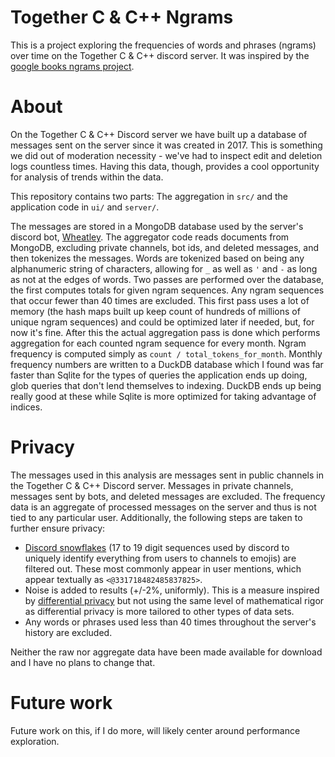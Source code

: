 # Together C & C++ Ngrams

This is a project exploring the frequencies of words and phrases (ngrams) over time on the Together C & C++ discord
server. It was inspired by the [google books ngrams project](https://books.google.com/ngrams/).

# About

On the Together C & C++ Discord server we have built up a database of messages sent on the server since it was created
in 2017. This is something we did out of moderation necessity - we've had to inspect edit and deletion logs countless
times. Having this data, though, provides a cool opportunity for analysis of trends within the data.

This repository contains two parts: The aggregation in `src/` and the application code in `ui/` and `server/`.

The messages are stored in a MongoDB database used by the server's discord bot, [Wheatley][wheatley]. The aggregator
code reads documents from MongoDB, excluding private channels, bot ids, and deleted messages, and then tokenizes the
messages. Words are tokenized based on being any alphanumeric string of characters, allowing for `_` as well as `'` and
`-` as long as not at the edges of words. Two passes are performed over the database, the first computes totals for
given ngram sequences. Any ngram sequences that occur fewer than 40 times are excluded. This first pass uses a lot of
memory (the hash maps built up keep count of hundreds of millions of unique ngram sequences) and could be optimized
later if needed, but, for now it's fine. After this the actual aggregation pass is done which performs aggregation for
each counted ngram sequence for every month. Ngram frequency is computed simply as `count / total_tokens_for_month`.
Monthly frequency numbers are written to a DuckDB database which I found was far faster than Sqlite for the types of
queries the application ends up doing, glob queries that don't lend themselves to indexing. DuckDB ends up being really
good at these while Sqlite is more optimized for taking advantage of indices.

# Privacy

The messages used in this analysis are messages sent in public channels in the Together C & C++ Discord server.
Messages in private channels, messages sent by bots, and deleted messages are excluded. The frequency data is an
aggregate of processed messages on the server and thus is not tied to any particular user. Additionally, the following
steps are taken to further ensure privacy:
- [Discord snowflakes][snowflakes] (17 to 19 digit sequences used by discord to uniquely identify everything from users
  to channels to emojis) are filtered out. These most commonly appear in user mentions, which appear textually as
  `<@331718482485837825>`.
- Noise is added to results (+/-2%, uniformly). This is a measure inspired by [differential privacy][diff] but not using
  the same level of mathematical rigor as differential privacy is more tailored to other types of data sets.
- Any words or phrases used less than 40 times throughout the server's history are excluded.

Neither the raw nor aggregate data have been made available for download and I have no plans to change that.

# Future work

Future work on this, if I do more, will likely center around performance exploration.

[snowflakes]: https://discord.com/developers/docs/reference#snowflakes
[diff]: https://en.wikipedia.org/wiki/Differential_privacy
[wheatley]: https://github.com/TCCPP/wheatley
